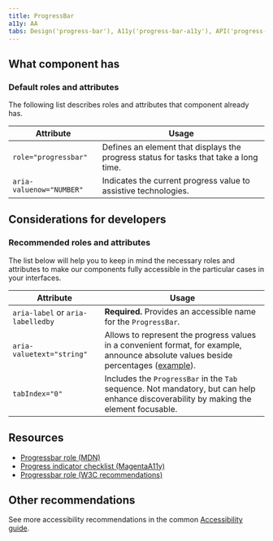 ```yaml
---
title: ProgressBar
a11y: AA
tabs: Design('progress-bar'), A11y('progress-bar-a11y'), API('progress-bar-api'), Example('progress-bar-code'), Changelog('progress-bar-changelog')
---
```


## What component has

### Default roles and attributes

The following list describes roles and attributes that component already has.

| Attribute                | Usage                                                                                 |
| ------------------------ | ------------------------------------------------------------------------------------- |
| `role="progressbar"`     | Defines an element that displays the progress status for tasks that take a long time. |
| `aria-valuenow="NUMBER"` | Indicates the current progress value to assistive technologies. |

## Considerations for developers

### Recommended roles and attributes

The list below will help you to keep in mind the necessary roles and attributes to make our components fully accessible in the particular cases in your interfaces.

| Attribute                         | Usage                                                        |
| --------------------------------- | ------------------------------------------------------------ |
| `aria-label` or `aria-labelledby` | **Required.** Provides an accessible name for the `ProgressBar`. |
| `aria-valuetext="string"`         | Allows to represent the progress values in a convenient format, for example, announce absolute values beside percentages ([example](./progress-bar-code#basic-usage)). |
| `tabIndex="0"`                    | Includes the `ProgressBar` in the `Tab` sequence. Not mandatory, but can help enhance discoverability by making the element focusable. |

## Resources

- [Progressbar role (MDN)](https://developer.mozilla.org/en-US/docs/Web/Accessibility/ARIA/Roles/progressbar_role)
- [Progress indicator checklist (MagentaA11y)](https://www.magentaa11y.com/checklist-web/progress/)
- [Progressbar role (W3C recommendations)](https://www.w3.org/TR/wai-aria-1.2/#progressbar)

## Other recommendations

See more accessibility recommendations in the common [Accessibility guide](/core-principles/a11y/a11y).

